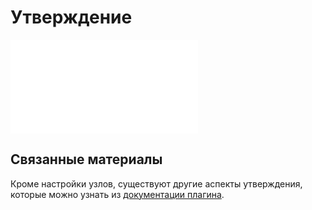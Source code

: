 # Утверждение

<PluginInfo commercial="true" name="workflow-approval" link="/handbook/workflow/plugins/approval"></PluginInfo>

<embed src="../plugins/approval/node.md#L3-L999"></embed>

## Связанные материалы

Кроме настройки узлов, существуют другие аспекты утверждения, которые можно узнать из [документации плагина](../plugins/approval/index.md).